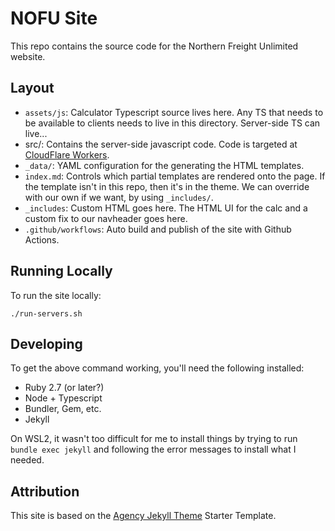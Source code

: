 # NOFU Site
This repo contains the source code for the Northern Freight Unlimited website.

## Layout

* `assets/js`: Calculator Typescript source lives here. Any TS that needs to be available to clients needs to live in this directory. Server-side TS can live...
* src/: Contains the server-side javascript code. Code is targeted at [CloudFlare Workers](https://developers.cloudflare.com/workers/).
* `_data/`: YAML configuration for the generating the HTML templates.
* `index.md`: Controls which partial templates are rendered onto the page. If the template isn't in this repo, then it's in the theme. We can override with our own if we want, by using `_includes/`.
* `_includes`: Custom HTML goes here. The HTML UI for the calc and a custom fix to our navheader goes here.
* `.github/workflows`: Auto build and publish of the site with Github Actions.

## Running Locally
To run the site locally:

```
./run-servers.sh
```

## Developing
To get the above command working, you'll need the following installed:

* Ruby 2.7 (or later?)
* Node + Typescript
* Bundler, Gem, etc.
* Jekyll

On WSL2, it wasn't too difficult for me to install things by trying to run `bundle exec jekyll` and following the error messages to install what I needed.


## Attribution
This site is based on the [Agency Jekyll Theme](https://github.com/raviriley/agency-jekyll-theme) Starter Template.
